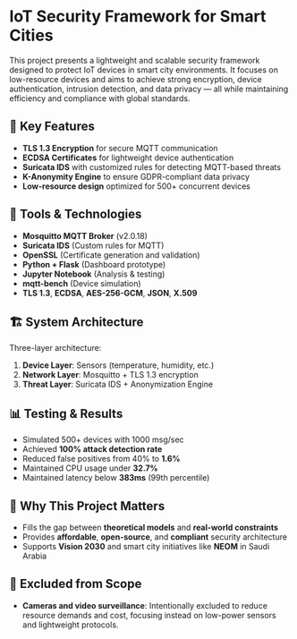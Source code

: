 # IoT Security Framework for Smart Cities

This project presents a lightweight and scalable security framework designed to protect IoT devices in smart city environments. It focuses on low-resource devices and aims to achieve strong encryption, device authentication, intrusion detection, and data privacy — all while maintaining efficiency and compliance with global standards.

## 🔐 Key Features

- **TLS 1.3 Encryption** for secure MQTT communication
- **ECDSA Certificates** for lightweight device authentication
- **Suricata IDS** with customized rules for detecting MQTT-based threats
- **K-Anonymity Engine** to ensure GDPR-compliant data privacy
- **Low-resource design** optimized for 500+ concurrent devices

## 🧰 Tools & Technologies

- **Mosquitto MQTT Broker** (v2.0.18)
- **Suricata IDS** (Custom rules for MQTT)
- **OpenSSL** (Certificate generation and validation)
- **Python + Flask** (Dashboard prototype)
- **Jupyter Notebook** (Analysis & testing)
- **mqtt-bench** (Device simulation)
- **TLS 1.3**, **ECDSA**, **AES-256-GCM**, **JSON**, **X.509**

## 🏗️ System Architecture

Three-layer architecture:
1. **Device Layer**: Sensors (temperature, humidity, etc.)
2. **Network Layer**: Mosquitto + TLS 1.3 encryption
3. **Threat Layer**: Suricata IDS + Anonymization Engine

## 📊 Testing & Results

- Simulated 500+ devices with 1000 msg/sec
- Achieved **100% attack detection rate**
- Reduced false positives from 40% to **1.6%**
- Maintained CPU usage under **32.7%**
- Maintained latency below **383ms** (99th percentile)

## 📌 Why This Project Matters

- Fills the gap between **theoretical models** and **real-world constraints**
- Provides **affordable**, **open-source**, and **compliant** security architecture
- Supports **Vision 2030** and smart city initiatives like **NEOM** in Saudi Arabia

## 🚫 Excluded from Scope

- **Cameras and video surveillance**: Intentionally excluded to reduce resource demands and cost, focusing instead on low-power sensors and lightweight protocols.


